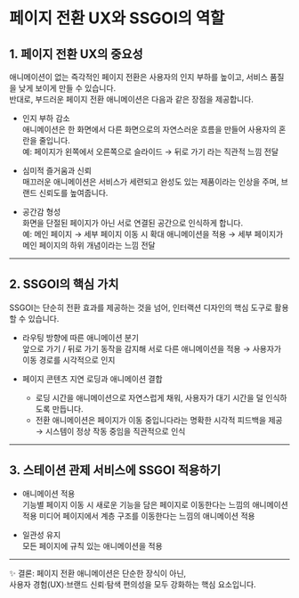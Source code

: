 # 페이지 전환 UX와 SSGOI의 역할

## 1. 페이지 전환 UX의 중요성
애니메이션이 없는 즉각적인 페이지 전환은 사용자의 인지 부하를 높이고, 서비스 품질을 낮게 보이게 만들 수 있습니다.  
반대로, 부드러운 페이지 전환 애니메이션은 다음과 같은 장점을 제공합니다.

- 인지 부하 감소  
  애니메이션은 한 화면에서 다른 화면으로의 자연스러운 흐름을 만들어 사용자의 혼란을 줄입니다.  
  예: 페이지가 왼쪽에서 오른쪽으로 슬라이드 → 뒤로 가기 라는 직관적 느낌 전달

- 심미적 즐거움과 신뢰  
  매끄러운 애니메이션은 서비스가 세련되고 완성도 있는 제품이라는 인상을 주며, 브랜드 신뢰도를 높여줍니다.

- 공간감 형성  
  화면을 단절된 페이지가 아닌 서로 연결된 공간으로 인식하게 합니다.  
  예: 메인 페이지 → 세부 페이지 이동 시 확대 애니메이션을 적용 → 세부 페이지가 메인 페이지의 하위 개념이라는 느낌 전달

---

## 2. SSGOI의 핵심 가치
SSGOI는 단순히 전환 효과를 제공하는 것을 넘어, 인터랙션 디자인의 핵심 도구로 활용할 수 있습니다.

- 라우팅 방향에 따른 애니메이션 분기  
  앞으로 가기 / 뒤로 가기 동작을 감지해 서로 다른 애니메이션을 적용 → 사용자가 이동 경로를 시각적으로 인지

- 페이지 콘텐츠 지연 로딩과 애니메이션 결합  
  - 로딩 시간을 애니메이션으로 자연스럽게 채워, 사용자가 대기 시간을 덜 인식하도록 만듭니다.  
  - 전환 애니메이션은 페이지가 이동 중입니다라는 명확한 시각적 피드백을 제공 → 시스템이 정상 작동 중임을 직관적으로 인식

---

## 3. 스테이션 관제 서비스에 SSGOI 적용하기

- 애니메이션 적용  
  기능별 페이지 이동 시 새로운 기능을 담은 페이지로 이동한다는 느낌의 애니메이션 적용
  미디어 페이지에서 계층 구조를 이동한다는 느낌의 애니메이션 적용

- 일관성 유지  
  모든 페이지에 규칙 있는 애니메이션을 적용

---
✨ 결론: 페이지 전환 애니메이션은 단순한 장식이 아닌,  
사용자 경험(UX)·브랜드 신뢰·탐색 편의성을 모두 강화하는 핵심 요소입니다.
